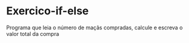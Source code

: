 # Exercico-if-else
Programa que leia o número de maçãs compradas, calcule e escreva o valor total da compra
